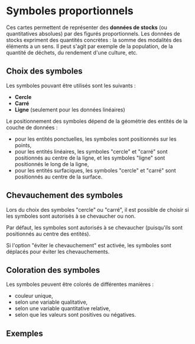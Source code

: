 # Symboles proportionnels

Ces cartes permettent de représenter des **données de stocks** (ou quantitatives absolues)
par des figurés proportionnels.
Les données de stocks expriment des quantités concrètes : la somme des modalités des éléments a un sens.
Il peut s'agit par exemple de la population, de la quantité de déchets, du rendement d'une culture, etc.

## Choix des symboles

Les symboles pouvant être utilisés sont les suivants :
- **Cercle**
- **Carré**
- **Ligne** (seulement pour les données linéaires)

Le positionnement des symboles dépend de la géométrie des entités de la couche de données :

- pour les entités ponctuelles, les symboles sont positionnés sur les points,
- pour les entités linéaires, les symboles "cercle" et "carré" sont positionnés au centre de la ligne, et les symboles "ligne" sont positionnés le long de la ligne,
- pour les entités surfaciques, les symboles "cercle" et "carré" sont positionnés au centre de la surface.

## Chevauchement des symboles

Lors du choix des symboles "cercle" ou "carré", il est possible de choisir si les symboles sont autorisés à se chevaucher ou non.

Par défaut, les symboles sont autorisés à se chevaucher (puisqu'ils sont positionnés au centre des entités).

Si l'option "éviter le chevauchement" est activée, les symboles sont déplacés pour éviter les chevauchements.


## Coloration des symboles

Les symboles peuvent être colorés de différentes manières :
- couleur unique,
- selon une variable qualitative,
- selon une variable quantitative relative,
- selon que les valeurs sont positives ou négatives.

## Exemples


<ZoomImg
    src="/prop-symbols-0.png"
    alt="Carte en symboles proportionnels (couleur unique)"
    caption="Carte en symboles proportionnels (couleur unique)"
/>

<ZoomImg
    src="/prop-symbols-choro.png"
    alt="Carte en symboles proportionnels (coloration par variable quantitative relative)"
    caption="Carte en symboles proportionnels (coloration par variable quantitative relative)"
/>

<ZoomImg
    src="/prop-symbols-typo.png"
    alt="Carte en symboles proportionnels (coloration par variable qualitative)"
    caption="Carte en symboles proportionnels (coloration par variable qualitative)"
/>
